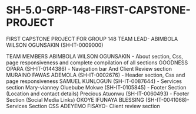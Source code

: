 # SH-5.0-GRP-148-FIRST-CAPSTONE-PROJECT
FIRST CAPSTONE PROJECT FOR GROUP 148
TEAM LEAD- ABIMBOLA WILSON OGUNSAKIN (SH-IT-0009000)

TEAM MEMBERS
ABIMBOLA WILSON OGUNSAKIN - About section, Css, page responsiveness and complete compilation of all sections
GOODNESS OPARA (SH-IT-0144386) - Navigation bar And Client Review section
MURAINO FAWAS ADEMOLA (SH-IT-0002676) - Header section, Css and page responsiveness
SAMUEL KUNLOGUN (SH-IT-0087644) - Services section
Mary-vianney Oluebube Mokwe (SH-IT-0105845) - Footer Section (Location and contact details)
Precious Atuonwu (SH-IT-0060493) - Footer Section (Social Media Links)
OKOYE IFUNAYA BLESSING (SH-IT-0041068)- Services Section CSS
ADEYEMO FISAYO- Client review section
